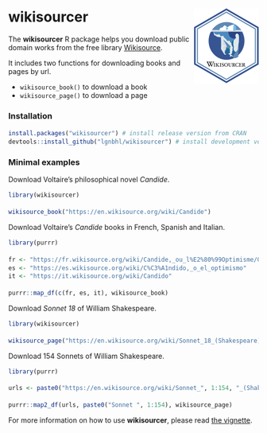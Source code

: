 
# wikisourcer <img src="man/figures/logo.png" align="right" />

The **wikisourcer** R package helps you download public domain works
from the free library [Wikisource](https://wikisource.org/).

It includes two functions for downloading books and pages by url.

  - `wikisource_book()` to download a book
  - `wikisource_page()` to download a page

### Installation

``` r
install.packages("wikisourcer") # install release version from CRAN
devtools::install_github("lgnbhl/wikisourcer") # install development version from GitHub
```

### Minimal examples

Download Voltaire’s philosophical novel *Candide*.

``` r
library(wikisourcer)

wikisource_book("https://en.wikisource.org/wiki/Candide")
```

Download Voltaire’s *Candide* books in French, Spanish and Italian.

``` r
library(purrr)

fr <- "https://fr.wikisource.org/wiki/Candide,_ou_l%E2%80%99Optimisme/Garnier_1877"
es <- "https://es.wikisource.org/wiki/C%C3%A1ndido,_o_el_optimismo"
it <- "https://it.wikisource.org/wiki/Candido"

purrr::map_df(c(fr, es, it), wikisource_book)
```

Download *Sonnet 18* of William Shakespeare.

``` r
library(wikisourcer)

wikisource_page("https://en.wikisource.org/wiki/Sonnet_18_(Shakespeare)", "Sonnet 18")
```

Download 154 Sonnets of William Shakespeare.

``` r
library(purrr)

urls <- paste0("https://en.wikisource.org/wiki/Sonnet_", 1:154, "_(Shakespeare)") #154 urls

purrr::map2_df(urls, paste0("Sonnet ", 1:154), wikisource_page)
```

For more information on how to use **wikisourcer**, please read [the
vignette](https://lgnbhl.github.io/wikisourcer/articles/wikisourcer.html).
